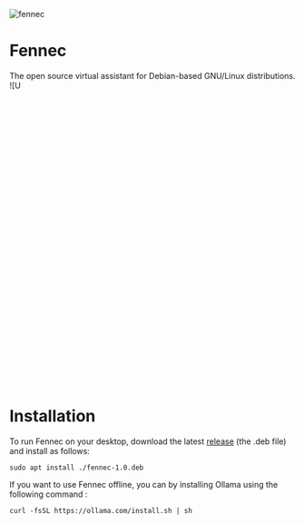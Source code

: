 ![fennec](https://github.com/user-attachments/assets/17044301-f4b5-4f99-b5bf-52d3656b40e1)
# Fennec
The open source virtual assistant for Debian-based GNU/Linux distributions.
![U<?xml version="1.0" standalone="no"?>
<!DOCTYPE svg PUBLIC "-//W3C//DTD SVG 20010904//EN"
 "http://www.w3.org/TR/2001/REC-SVG-20010904/DTD/svg10.dtd">
<svg version="1.0" xmlns="http://www.w3.org/2000/svg"
 width="512pt" height="512pt" viewBox="0 0 512.000000 512.000000"
 preserveAspectRatio="xMidYMid meet">

<g transform="translate(0.000000,512) scale(0.100000,-0.100000)"
fill="#000000" stroke="none">
<path d="M116 5012 c-3 -5 -10 -46 -15 -93 -82 -677 12 -1532 232 -2109 110
-288 145 -343 278 -440 151 -110 275 -246 349 -382 31 -59 90 -196 90 -212 0
-2 -15 -7 -34 -10 -65 -12 -173 -75 -220 -127 -26 -28 -46 -55 -46 -60 0 -4
19 -2 41 6 81 29 225 16 278 -24 23 -18 23 -18 -43 -25 -76 -8 -181 -38 -247
-71 -55 -28 -144 -98 -158 -124 -9 -17 -5 -16 57 6 91 34 249 43 342 19 65
-17 188 -70 225 -99 17 -13 10 -14 -71 -10 -97 6 -157 -3 -250 -38 l-59 -22
75 -19 c142 -35 238 -91 403 -237 184 -162 380 -283 593 -365 l89 -34 20 -59
c84 -240 276 -383 515 -383 233 0 444 153 516 374 9 28 21 56 28 62 6 6 45 23
86 39 214 80 407 198 575 353 154 142 256 205 396 245 l81 24 -54 21 c-83 34
-155 45 -251 39 l-88 -5 37 25 c58 40 154 80 222 93 94 19 252 8 334 -22 61
-23 66 -24 57 -7 -16 32 -110 100 -178 131 -76 35 -199 68 -253 68 -21 0 -38
4 -38 9 0 5 24 19 53 32 42 19 68 24 137 23 54 -1 99 -7 123 -17 20 -9 37 -12
37 -7 0 5 -26 36 -57 68 -59 60 -138 105 -210 120 -46 10 -46 21 -2 129 73
174 169 292 365 450 81 65 156 129 166 144 29 38 134 296 188 460 144 435 212
897 214 1454 0 283 -16 560 -35 598 -13 23 -47 22 -193 -8 -508 -102 -973
-333 -1346 -667 -311 -278 -516 -642 -587 -1045 -9 -51 -21 -93 -26 -93 -17 0
-93 58 -134 103 -49 53 -101 152 -132 252 -13 39 -25 77 -28 85 -2 8 -13 -17
-23 -57 -25 -95 -77 -206 -127 -269 -35 -43 -149 -133 -157 -122 -1 1 -13 57
-25 123 -67 350 -229 656 -497 935 -347 361 -927 665 -1448 760 -119 22 -162
25 -170 12z m326 -208 c638 -181 1165 -558 1393 -995 135 -261 182 -581 112
-778 -41 -116 -95 -160 -169 -141 -47 13 -69 26 -150 87 -56 43 -155 149 -146
158 2 3 44 -13 93 -35 49 -21 91 -38 92 -36 5 5 -47 173 -76 244 -16 40 -27
72 -25 72 3 0 40 -18 84 -40 44 -22 80 -35 80 -30 0 25 -104 241 -161 335
-253 421 -648 784 -1094 1007 -107 54 -112 55 -108 16 20 -166 72 -434 118
-603 13 -49 53 -205 89 -345 59 -232 118 -435 145 -500 8 -19 9 -6 5 55 -3 44
-7 96 -10 115 -8 48 -3 40 48 -80 52 -124 106 -218 186 -327 62 -83 218 -247
312 -327 l55 -47 -25 -19 c-41 -32 -131 -62 -192 -63 -32 -1 -58 -3 -58 -3 0
-1 20 -40 45 -87 53 -99 95 -250 95 -341 l0 -61 -29 50 c-44 77 -190 216 -356
340 -220 165 -206 149 -274 329 -202 538 -313 1263 -282 1849 7 119 14 224 17
232 7 17 28 14 186 -31z m4431 -14 c15 -139 19 -455 8 -628 -30 -482 -112
-910 -249 -1312 -58 -170 -89 -241 -120 -273 -15 -17 -97 -82 -182 -146 -193
-145 -290 -235 -352 -330 l-48 -74 0 39 c0 116 48 284 110 387 22 36 40 68 40
70 0 2 -33 7 -72 9 -53 4 -88 13 -128 33 -87 44 -87 40 -6 110 232 202 396
424 503 680 l33 80 -5 -110 -5 -110 40 118 c22 65 85 292 140 505 131 513 200
862 170 862 -20 0 -215 -102 -325 -170 -372 -231 -691 -552 -885 -891 -62
-107 -156 -316 -147 -325 3 -3 37 11 77 31 40 20 74 34 76 32 2 -2 -7 -33 -20
-68 -27 -73 -77 -249 -70 -249 3 0 30 13 62 29 31 16 74 36 95 44 36 16 37 16
26 -4 -20 -39 -134 -147 -198 -188 -136 -88 -194 -74 -256 61 -60 131 -66 261
-24 470 51 255 163 464 359 671 260 274 599 478 1040 627 74 25 265 75 301 79
3 1 9 -26 12 -59z m-3151 -2850 c213 -36 325 -87 434 -195 152 -150 192 -336
138 -637 -9 -49 -19 -88 -23 -88 -3 0 -15 14 -26 31 -27 40 -103 96 -157 114
-24 8 -90 21 -147 30 -116 17 -188 45 -267 105 -120 91 -228 309 -269 547 -8
47 -15 92 -15 99 0 22 194 18 332 -6z m2008 11 c0 -6 -9 -58 -20 -116 -40
-202 -115 -376 -207 -476 -97 -104 -190 -149 -354 -169 -124 -15 -195 -47
-259 -117 -27 -29 -51 -50 -53 -46 -18 32 -32 170 -32 308 1 144 3 166 24 220
89 225 287 352 616 398 63 9 285 7 285 -2z m-1060 -1232 c168 -38 259 -176
201 -304 -67 -149 -298 -213 -481 -134 -83 36 -160 135 -160 206 0 176 207
284 440 232z"/>
<path d="M1583 1724 c6 -132 25 -203 78 -286 95 -148 248 -190 342 -93 l33 34
61 -62 c33 -34 70 -75 81 -91 26 -34 26 -35 7 51 -35 167 -92 286 -181 383
-96 103 -218 164 -356 177 l-71 6 6 -119z"/>
<path d="M3386 1824 c-164 -40 -289 -143 -368 -304 -44 -88 -77 -190 -93 -285
l-7 -39 45 59 c25 33 61 75 80 93 l34 33 39 -39 c121 -122 326 -7 396 222 16
52 22 98 22 171 l1 100 -45 2 c-25 1 -72 -5 -104 -13z"/>
<path d="M2420 607 c-38 -19 -54 -60 -40 -103 28 -85 119 -142 204 -130 144
22 216 211 91 242 -13 3 -46 1 -72 -5 -34 -8 -58 -8 -83 -1 -46 13 -70 12
-100 -3z"/>
</g>
</svg>



# Installation
To run Fennec on your desktop, download the latest [release](https://github.com/Med-Marz/Fennec/releases/tag/fennec-v1.0.0) (the .deb file) and install as follows:
```
sudo apt install ./fennec-1.0.deb
```

If you want to use Fennec offline, you can by installing Ollama using the following command :
```
curl -fsSL https://ollama.com/install.sh | sh
```
